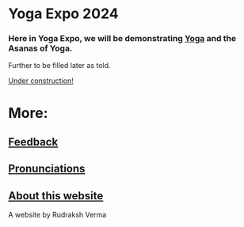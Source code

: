 # Yoga Expo 2024

### Here in Yoga Expo, we will be demonstrating [**Yoga**](https://en.wikipedia.org/wiki/Yoga) and the **Asanas** of Yoga.

Further to be filled later as told.

[Under construction!](https://pngimg.com/d/under_construction_PNG37.png)

# More:

## [Feedback](https://forms.gle/6FsixKtRzycYqAV47)

## [Pronunciations](pronunciations.md)

## [About this website](about.md)

A website by Rudraksh Verma
